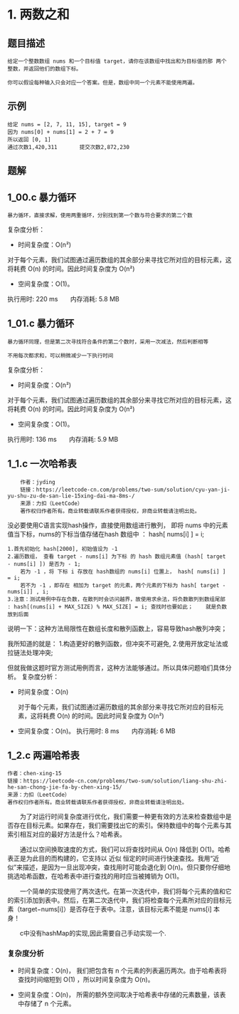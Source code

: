 # 1. 两数之和

## 题目描述

```NULL
给定一个整数数组 nums 和一个目标值 target，请你在该数组中找出和为目标值的那 两个 整数，并返回他们的数组下标。

你可以假设每种输入只会对应一个答案。但是，数组中同一个元素不能使用两遍。
```

## 示例

```NULL
给定 nums = [2, 7, 11, 15], target = 9
因为 nums[0] + nums[1] = 2 + 7 = 9
所以返回 [0, 1]
通过次数1,420,311       提交次数2,872,230
```

## 题解

## 1_00.c 暴力循环

    暴力循环，直接求解，使用两重循环，分别找到第一个数与符合要求的第二个数

复杂度分析：

- 时间复杂度：O(n²)

对于每个元素，我们试图通过遍历数组的其余部分来寻找它所对应的目标元素，这将耗费 O(n) 的时间。因此时间复杂度为 O(n²)

- 空间复杂度：O(1)。

执行用时: 220 ms&emsp;&emsp;内存消耗: 5.8 MB

## 1_01.c 暴力循环

    暴力循环同理，但是第二次寻找符合条件的第二个数时，采用一次减法，然后判断相等

    不用每次都求和，可以稍微减少一下执行时间

复杂度分析：

- 时间复杂度：O(n²)

对于每个元素，我们试图通过遍历数组的其余部分来寻找它所对应的目标元素，这将耗费 O(n) 的时间。因此时间复杂度为 O(n²)

- 空间复杂度：O(1)。

执行用时: 136 ms&emsp;&emsp;内存消耗: 5.9 MB

## 1_1.c 一次哈希表

```NULL
    作者：jyding
    链接：https://leetcode-cn.com/problems/two-sum/solution/cyu-yan-ji-yu-shu-zu-de-san-lie-15xing-dai-ma-8ms-/
    来源：力扣（LeetCode）
    著作权归作者所有。商业转载请联系作者获得授权，非商业转载请注明出处。
```

没必要使用C语言实现hash操作，直接使用数组进行散列， 即将 nums 中的元素值当下标，nums的下标当值存储在hash 数组中 ： hash[ nums[i] ] = i;

    1.首先初始化 hash[2000], 初始值设为 -1
    2.遍历数组， 查看 target - nums[i] 为下标 的 hash 数组元素值 (hash[ target - nums[i] ]) 是否为 - 1;
        若为 -1 ，将 下标 i 存放在 hash数组的 nums[i] 位置上， hash[ nums[i] ] = i;
        若不为 -1 ，即存在 相加为 target 的元素，两个元素的下标为 hash[ target - nums[i]] , i;
    3.注意：测试用例中存在负数，在散列时会访问越界，故使用求余法，将负数散列到数组尾部 : hash[(nums[i] + MAX_SIZE) % MAX_SIZE] = i; 查找时也要如此；    就是负数放到后面

说明一下：这种方法局限性在数组长度和散列函数上，容易导致hash散列冲突；

我所知道的就是：
    1.构造更好的散列函数，但冲突不可避免,
    2.使用开放定址法或拉链法处理冲突;

但就我做这题时官方测试用例而言，这种方法能够通过。所以具体问题咱们具体分析。
复杂度分析：

- 时间复杂度：O(n)

    对于每个元素，我们试图通过遍历数组的其余部分来寻找它所对应的目标元素，这将耗费 O(n) 的时间。因此时间复杂度为 O(n²)

- 空间复杂度：O(n)。
执行用时: 8 ms&emsp;&emsp;内存消耗: 6 MB

## 1_2.c 两遍哈希表

```
作者：chen-xing-15
链接：https://leetcode-cn.com/problems/two-sum/solution/liang-shu-zhi-he-san-chong-jie-fa-by-chen-xing-15/
来源：力扣（LeetCode）
著作权归作者所有。商业转载请联系作者获得授权，非商业转载请注明出处。
```

&emsp;&emsp;为了对运行时间复杂度进行优化，我们需要一种更有效的方法来检查数组中是否存在目标元素。如果存在，我们需要找出它的索引。保持数组中的每个元素与其索引相互对应的最好方法是什么？哈希表。

&emsp;&emsp;通过以空间换取速度的方式，我们可以将查找时间从 O(n) 降低到 O(1)。哈希表正是为此目的而构建的，它支持以 近似 恒定的时间进行快速查找。我用“近似”来描述，是因为一旦出现冲突，查找用时可能会退化到 O(n)。但只要你仔细地挑选哈希函数，在哈希表中进行查找的用时应当被摊销为 O(1)。

&emsp;&emsp;一个简单的实现使用了两次迭代。在第一次迭代中，我们将每个元素的值和它的索引添加到表中。然后，在第二次迭代中，我们将检查每个元素所对应的目标元素（target−nums[i]）是否存在于表中。注意，该目标元素不能是 nums[i] 本身！

&emsp;&emsp;c中没有hashMap的实现,因此需要自己手动实现一个.

### 复杂度分析

- 时间复杂度：O(n)，
    我们把包含有 n 个元素的列表遍历两次。由于哈希表将查找时间缩短到 O(1) ，所以时间复杂度为 O(n)。

- 空间复杂度：O(n)，
    所需的额外空间取决于哈希表中存储的元素数量，该表中存储了 n 个元素。